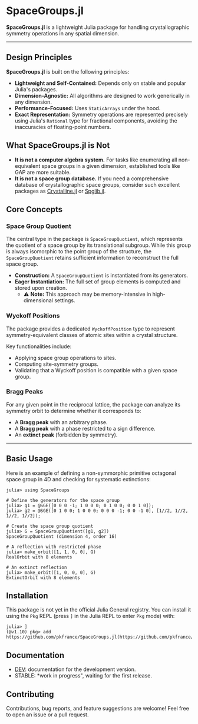 # SpaceGroups.jl

**SpaceGroups.jl** is a lightweight Julia package for handling crystallographic symmetry operations in any spatial dimension.

---

## Design Principles

**SpaceGroups.jl** is built on the following principles:

* **Lightweight and Self-Contained:** Depends only on stable and popular Julia's packages.
* **Dimension-Agnostic:** All algorithms are designed to work generically in any dimension.
* **Performance-Focused:** Uses `StaticArrays` under the hood.
* **Exact Representation:** Symmetry operations are represented precisely using Julia's `Rational` type for fractional components, avoiding the inaccuracies of floating-point numbers.

## What SpaceGroups.jl is Not

* **It is not a computer algebra system.** For tasks like enumerating all non-equivalent space groups in a given dimension, established tools like GAP are more suitable.
* **It is not a space group database.** If you need a comprehensive database of crystallographic space groups, consider such excellent packages as [Crystalline.jl](https://github.com/thchr/Crystalline.jl) or [Spglib.jl](https://github.com/singularitti/Spglib.jl).

## Core Concepts

### Space Group Quotient

The central type in the package is `SpaceGroupQuotient`, which represents the quotient of a space group by its translational subgroup. While this group is always isomorphic to the point group of the structure, the `SpaceGroupQuotient` retains sufficient information to reconstruct the full space group.

* **Construction:** A `SpaceGroupQuotient` is instantiated from its generators.
* **Eager Instantiation:** The full set of group elements is computed and stored upon creation.
    * ⚠️ **Note:** This approach may be memory-intensive in high-dimensional settings.

### Wyckoff Positions

The package provides a dedicated `WyckoffPosition` type to represent symmetry-equivalent classes of atomic sites within a crystal structure.

Key functionalities include:
* Applying space group operations to sites.
* Computing site-symmetry groups.
* Validating that a Wyckoff position is compatible with a given space group.

### Bragg Peaks

For any given point in the reciprocal lattice, the package can analyze its symmetry orbit to determine whether it corresponds to:

* A **Bragg peak** with an arbitrary phase.
* A **Bragg peak** with a phase restricted to a sign difference.
* An **extinct peak** (forbidden by symmetry).

---

## Basic Usage

Here is an example of defining a non-symmorphic primitive octagonal space group in 4D and checking for systematic extinctions:

```julia-repl
julia> using SpaceGroups

# Define the generators for the space group
julia> g1 = @SGE([0 0 0 -1; 1 0 0 0; 0 1 0 0; 0 0 1 0]);
julia> g2 = @SGE([0 1 0 0; 1 0 0 0; 0 0 0 -1; 0 0 -1 0], [1//2, 1//2, 1//2, 1//2]);

# Create the space group quotient
julia> G = SpaceGroupQuotient([g1, g2])
SpaceGroupQuotient (dimension 4, order 16)

# A reflection with restricted phase
julia> make_orbit([1, 1, 0, 0], G)
RealOrbit with 8 elements

# An extinct reflection
julia> make_orbit([1, 0, 0, 0], G)
ExtinctOrbit with 8 elements
```

## Installation

This package is not yet in the official Julia General registry. You can install it using the `Pkg` REPL (press `]` in the Julia REPL to enter `Pkg` mode) with:

```julia-repl
julia> ]
(@v1.10) pkg> add https://github.com/pkfrance/SpaceGroups.jl(https://github.com/pkfrance/SpaceGroups.jl)
```

## Documentation
 - [DEV](https://pkfrance.github.io/SpaceGroups.jl/dev/): documentation for the development version.
 - STABLE: *work in progress", waiting for the first release.

## Contributing
Contributions, bug reports, and feature suggestions are welcome! Feel free to open an issue or a pull request.
